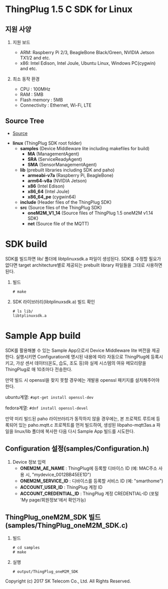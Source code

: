 ThingPlug 1.5 C SDK for Linux
===

지원 사양
---
1. 지원 보드
	+ ARM: Raspberry Pi 2/3, BeagleBone Black/Green, NVIDIA Jetson TX1/2 and etc.
	+ x86: Intel Edison, Intel Joule, Ubuntu Linux, Windows PC(cygwin) and etc.

2. 최소 동작 환경
	+ CPU : 100MHz
	+ RAM : 5MB
	+ Flash memory : 5MB
	+ Connectivity : Ethernet, Wi-Fi, LTE

Source Tree
---
* [Source](https://github.com/SKT-ThingPlug/thingplug-device-sdk-C/tree/1.5_devel/linux)
+ __linux__ (ThingPlug SDK root folder)
	+ __samples__ (Device Middleware lite including makefiles for build)
		+ __MA__ (ManagementAgent)
		+ __SRA__ (ServiceReadyAgent)
		+ __SMA__ (SensorManagementAgent)
	+ __lib__ (prebuilt libraries including SDK and paho)
		+ __armeabi-v7a__ (Raspberry Pi, BeagleBone)
		+ __arm64-v8a__ (NVIDIA Jetson)
		+ __x86__ (Intel Edison)
		+ __x86_64__ (Intel Joule)
		+ __x86_64_pe__ (cygwin64)
	+ __include__ (Header files of the ThingPlug SDK)
	+ __src__ (Source files of the ThingPlug SDK)
		+ __oneM2M_V1_14__ (Source files of ThingPlug 1.5 oneM2M v1.14 SDK)
		+ __net__ (Source file of the MQTT)

SDK build
===
SDK를 빌드하면 lib/ 폴더에 libtplinuxsdk.a 파일이 생성된다. SDK를 수정할 필요가 없다면 target architecture별로 제공되는 prebuilt library 파일들을 그대로 사용하면 된다. 

1. 빌드

	```
	# make
	```
	
2. SDK 라이브러리(libtplinuxsdk.a) 빌드 확인

	```
	# ls lib/
	libtplinuxsdk.a
	```

Sample App build
===
SDK를 활용해볼 수 있는 Sample App으로서 Device Middleware lite 버전을 제공한다.
실행시키면 Configuration에 명시된 내용에 따라 자동으로 ThingPlug에 등록시키고,
가상 센서 데이터(온도, 습도, 조도 등)와 실제 시스템의 여유 메모리량을 ThingPlug로 매 10초마다 전송한다.

만약 빌드 시 openssl을 찾지 못할 경우에는 개발용 openssl 패키지를 설치해주어야 한다.

ubuntu계열:
	```
	#apt-get install openssl-dev
	```

fedora계열:
	```
	#dnf install openssl-devel
	```

만약 미리 빌드된 paho 라이브러리가 동작하지 않을 경우에는, 본 프로젝트 루트에 등록되어 있는 paho.mqtt.c 프로젝트를 먼저 빌드하여,
생성된 libpaho-mqtt3as.a 파일을 linux/lib 폴더에 복사한 다음 다시 Sample App 빌드를 시도한다.

Configuration 설정(samples/Configuration.h)
---
1. Device 정보 입력
	+ __ONEM2M_AE_NAME__ : ThingPlug에 등록할 디바이스 ID (예: MAC주소 사용 시, "mydevice_0012BB45EE1D")
	+ __ONEM2M_SERVICE_ID__ : 디바이스를 등록할 서비스 ID (예: "smarthome")
	+ __ACCOUNT_USER_ID__ :  ThingPlug 계정 ID
	+ __ACCOUNT_CREDENTIAL_ID__ : ThingPlug 계정 CREDENTIAL-ID (포털 'My page/회원정보'에서 확인가능)
	

ThingPlug_oneM2M_SDK 빌드(samples/ThingPlug_oneM2M_SDK.c)
---
1. 빌드

	```
	# cd samples
	# make
	```
	
2. 실행

	```
	# output/ThingPlug_oneM2M_SDK
	```


	
Copyright (c) 2017 SK Telecom Co., Ltd. All Rights Reserved.

